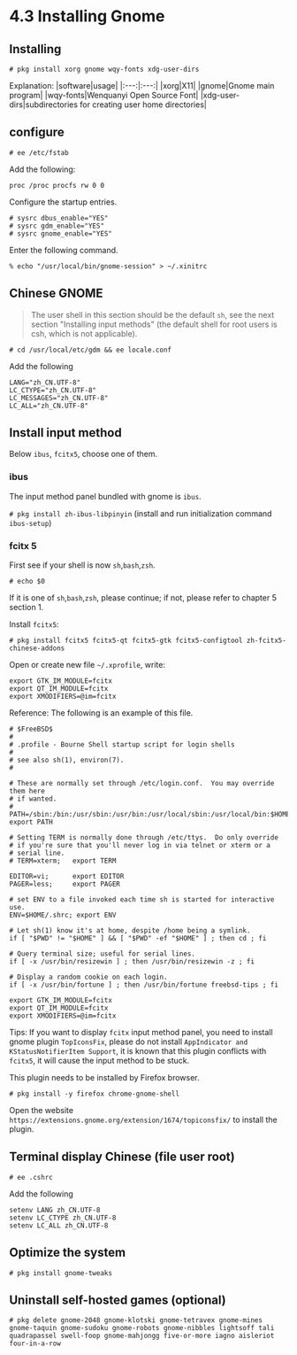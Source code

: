 # 4.3 Installing Gnome

## Installing

```
# pkg install xorg gnome wqy-fonts xdg-user-dirs
```

Explanation:
|software|usage|
|:---:|:---:|
|xorg|X11|
|gnome|Gnome main program|
|wqy-fonts|Wenquanyi Open Source Font|
|xdg-user-dirs|subdirectories for creating user home directories|

## configure

`# ee /etc/fstab` 

Add the following: 

```
proc /proc procfs rw 0 0
```

Configure the startup entries.

```
# sysrc dbus_enable="YES"
# sysrc gdm_enable="YES"
# sysrc gnome_enable="YES"
```

Enter the following command.

```
% echo "/usr/local/bin/gnome-session" > ~/.xinitrc
```

## Chinese GNOME

> The user shell in this section should be the default `sh`, see the next section "Installing input methods" (the default shell for root users is csh, which is not applicable).

`# cd /usr/local/etc/gdm && ee locale.conf`

Add the following

```
LANG="zh_CN.UTF-8"
LC_CTYPE="zh_CN.UTF-8"
LC_MESSAGES="zh_CN.UTF-8"
LC_ALL="zh_CN.UTF-8"
```

## Install input method

Below `ibus`, `fcitx5`, choose one of them.

### ibus

The input method panel bundled with gnome is `ibus`.

`# pkg install zh-ibus-libpinyin` (install and run initialization command `ibus-setup`)

### fcitx 5

First see if your shell is now `sh`,`bash`,`zsh`.

`# echo $0`

If it is one of `sh`,`bash`,`zsh`, please continue; if not, please refer to chapter 5 section 1.

Install `fcitx5`:

```
# pkg install fcitx5 fcitx5-qt fcitx5-gtk fcitx5-configtool zh-fcitx5-chinese-addons
```

Open or create new file `~/.xprofile`, write:

```
export GTK_IM_MODULE=fcitx
export QT_IM_MODULE=fcitx
export XMODIFIERS=@im=fcitx
```

Reference: The following is an example of this file.

```
# $FreeBSD$
#
# .profile - Bourne Shell startup script for login shells
#
# see also sh(1), environ(7).
#

# These are normally set through /etc/login.conf.  You may override them here
# if wanted.
# PATH=/sbin:/bin:/usr/sbin:/usr/bin:/usr/local/sbin:/usr/local/bin:$HOME/bin; export PATH

# Setting TERM is normally done through /etc/ttys.  Do only override
# if you're sure that you'll never log in via telnet or xterm or a
# serial line.
# TERM=xterm; 	export TERM

EDITOR=vi;   	export EDITOR
PAGER=less;  	export PAGER

# set ENV to a file invoked each time sh is started for interactive use.
ENV=$HOME/.shrc; export ENV

# Let sh(1) know it's at home, despite /home being a symlink.
if [ "$PWD" != "$HOME" ] && [ "$PWD" -ef "$HOME" ] ; then cd ; fi

# Query terminal size; useful for serial lines.
if [ -x /usr/bin/resizewin ] ; then /usr/bin/resizewin -z ; fi

# Display a random cookie on each login.
if [ -x /usr/bin/fortune ] ; then /usr/bin/fortune freebsd-tips ; fi

export GTK_IM_MODULE=fcitx
export QT_IM_MODULE=fcitx
export XMODIFIERS=@im=fcitx
```

Tips: If you want to display `fcitx` input method panel, you need to install gnome plugin `TopIconsFix`, please do not install `AppIndicator and KStatusNotifierItem Support`, it is known that this plugin conflicts with `fcitx5`, it will cause the input method to be stuck.

This plugin needs to be installed by Firefox browser.

```
# pkg install -y firefox chrome-gnome-shell
```

Open the website ``https://extensions.gnome.org/extension/1674/topiconsfix/`` to install the plugin.

## Terminal display Chinese (file user root)

`# ee .cshrc`

Add the following

```
setenv LANG zh_CN.UTF-8
setenv LC_CTYPE zh_CN.UTF-8
setenv LC_ALL zh_CN.UTF-8
```

## Optimize the system

`# pkg install gnome-tweaks`

## Uninstall self-hosted games (optional)

```
# pkg delete gnome-2048 gnome-klotski gnome-tetravex gnome-mines gnome-taquin gnome-sudoku gnome-robots gnome-nibbles lightsoff tali quadrapassel swell-foop gnome-mahjongg five-or-more iagno aisleriot four-in-a-row
```
